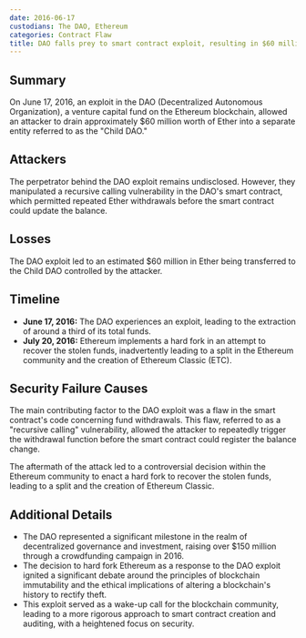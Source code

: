 ```yaml
---
date: 2016-06-17
custodians: The DAO, Ethereum
categories: Contract Flaw
title: DAO falls prey to smart contract exploit, resulting in $60 million Ether theft
---
```


## Summary

On June 17, 2016, an exploit in the DAO (Decentralized Autonomous Organization), a venture capital fund on the Ethereum blockchain, allowed an attacker to drain approximately $60 million worth of Ether into a separate entity referred to as the "Child DAO."

## Attackers 

The perpetrator behind the DAO exploit remains undisclosed. However, they manipulated a recursive calling vulnerability in the DAO's smart contract, which permitted repeated Ether withdrawals before the smart contract could update the balance.

## Losses

The DAO exploit led to an estimated $60 million in Ether being transferred to the Child DAO controlled by the attacker.

## Timeline

- **June 17, 2016:** The DAO experiences an exploit, leading to the extraction of around a third of its total funds.
- **July 20, 2016:** Ethereum implements a hard fork in an attempt to recover the stolen funds, inadvertently leading to a split in the Ethereum community and the creation of Ethereum Classic (ETC).

## Security Failure Causes

The main contributing factor to the DAO exploit was a flaw in the smart contract's code concerning fund withdrawals. This flaw, referred to as a "recursive calling" vulnerability, allowed the attacker to repeatedly trigger the withdrawal function before the smart contract could register the balance change. 

The aftermath of the attack led to a controversial decision within the Ethereum community to enact a hard fork to recover the stolen funds, leading to a split and the creation of Ethereum Classic.

## Additional Details 

- The DAO represented a significant milestone in the realm of decentralized governance and investment, raising over $150 million through a crowdfunding campaign in 2016.
- The decision to hard fork Ethereum as a response to the DAO exploit ignited a significant debate around the principles of blockchain immutability and the ethical implications of altering a blockchain's history to rectify theft.
- This exploit served as a wake-up call for the blockchain community, leading to a more rigorous approach to smart contract creation and auditing, with a heightened focus on security.
